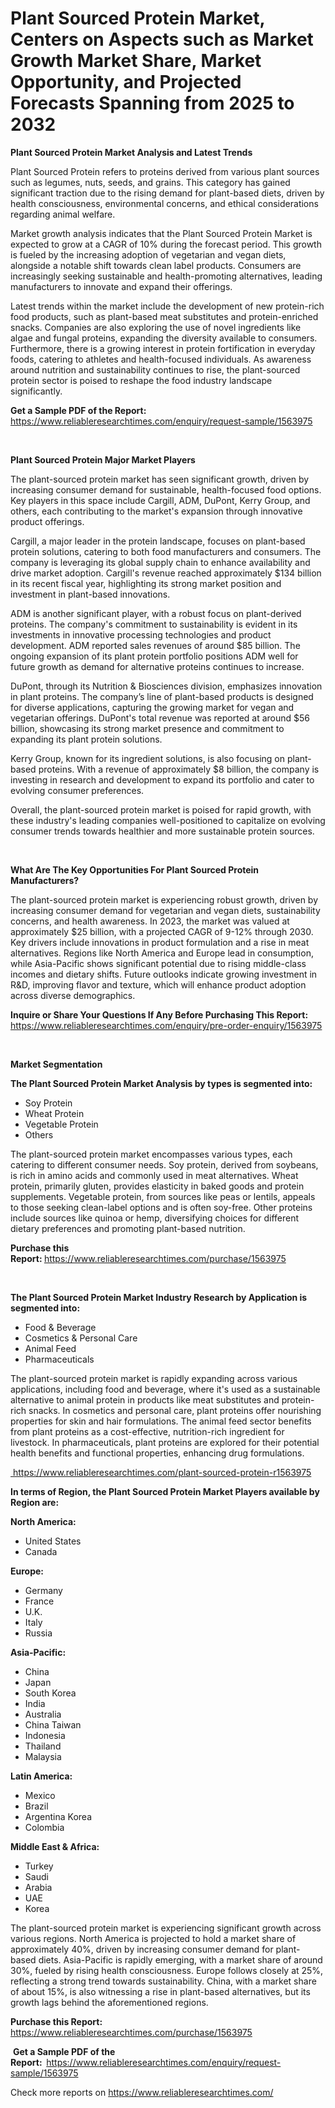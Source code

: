 <p><h1>Plant Sourced Protein Market, Centers on Aspects such as Market Growth Market Share, Market Opportunity, and Projected Forecasts Spanning from 2025 to 2032</h1></p><p><strong>Plant Sourced Protein Market Analysis and Latest Trends</strong></p>
<p><p>Plant Sourced Protein refers to proteins derived from various plant sources such as legumes, nuts, seeds, and grains. This category has gained significant traction due to the rising demand for plant-based diets, driven by health consciousness, environmental concerns, and ethical considerations regarding animal welfare.</p><p>Market growth analysis indicates that the Plant Sourced Protein Market is expected to grow at a CAGR of 10% during the forecast period. This growth is fueled by the increasing adoption of vegetarian and vegan diets, alongside a notable shift towards clean label products. Consumers are increasingly seeking sustainable and health-promoting alternatives, leading manufacturers to innovate and expand their offerings.</p><p>Latest trends within the market include the development of new protein-rich food products, such as plant-based meat substitutes and protein-enriched snacks. Companies are also exploring the use of novel ingredients like algae and fungal proteins, expanding the diversity available to consumers. Furthermore, there is a growing interest in protein fortification in everyday foods, catering to athletes and health-focused individuals. As awareness around nutrition and sustainability continues to rise, the plant-sourced protein sector is poised to reshape the food industry landscape significantly.</p></p>
<p><strong>Get a Sample PDF of the Report:&nbsp;</strong> <a href="https://www.reliableresearchtimes.com/enquiry/request-sample/1563975?utm_campaign=3187&utm_medium=2&utm_source=Github&utm_content=ia&utm_term=07042025&utm_id=plant-sourced-protein">https://www.reliableresearchtimes.com/enquiry/request-sample/1563975</a></p>
<p>&nbsp;</p>
<p><strong>Plant Sourced Protein Major Market Players</strong></p>
<p><p>The plant-sourced protein market has seen significant growth, driven by increasing consumer demand for sustainable, health-focused food options. Key players in this space include Cargill, ADM, DuPont, Kerry Group, and others, each contributing to the market's expansion through innovative product offerings.</p><p>Cargill, a major leader in the protein landscape, focuses on plant-based protein solutions, catering to both food manufacturers and consumers. The company is leveraging its global supply chain to enhance availability and drive market adoption. Cargill's revenue reached approximately $134 billion in its recent fiscal year, highlighting its strong market position and investment in plant-based innovations.</p><p>ADM is another significant player, with a robust focus on plant-derived proteins. The company's commitment to sustainability is evident in its investments in innovative processing technologies and product development. ADM reported sales revenues of around $85 billion. The ongoing expansion of its plant protein portfolio positions ADM well for future growth as demand for alternative proteins continues to increase.</p><p>DuPont, through its Nutrition & Biosciences division, emphasizes innovation in plant proteins. The company’s line of plant-based products is designed for diverse applications, capturing the growing market for vegan and vegetarian offerings. DuPont's total revenue was reported at around $56 billion, showcasing its strong market presence and commitment to expanding its plant protein solutions.</p><p>Kerry Group, known for its ingredient solutions, is also focusing on plant-based proteins. With a revenue of approximately $8 billion, the company is investing in research and development to expand its portfolio and cater to evolving consumer preferences.</p><p>Overall, the plant-sourced protein market is poised for rapid growth, with these industry's leading companies well-positioned to capitalize on evolving consumer trends towards healthier and more sustainable protein sources.</p></p>
<p>&nbsp;</p>
<p><strong>What Are The Key Opportunities For Plant Sourced Protein Manufacturers?</strong></p>
<p><p>The plant-sourced protein market is experiencing robust growth, driven by increasing consumer demand for vegetarian and vegan diets, sustainability concerns, and health awareness. In 2023, the market was valued at approximately $25 billion, with a projected CAGR of 9-12% through 2030. Key drivers include innovations in product formulation and a rise in meat alternatives. Regions like North America and Europe lead in consumption, while Asia-Pacific shows significant potential due to rising middle-class incomes and dietary shifts. Future outlooks indicate growing investment in R&D, improving flavor and texture, which will enhance product adoption across diverse demographics.</p></p>
<p><strong>Inquire or Share Your Questions If Any Before Purchasing This Report:</strong> <a href="https://www.reliableresearchtimes.com/enquiry/pre-order-enquiry/1563975?utm_campaign=3187&utm_medium=2&utm_source=Github&utm_content=ia&utm_term=07042025&utm_id=plant-sourced-protein">https://www.reliableresearchtimes.com/enquiry/pre-order-enquiry/1563975</a></p>
<p>&nbsp;</p>
<p><strong>Market Segmentation</strong></p>
<p><strong>The Plant Sourced Protein Market Analysis by types is segmented into:</strong></p>
<p><ul><li>Soy Protein</li><li>Wheat Protein</li><li>Vegetable Protein</li><li>Others</li></ul></p>
<p><p>The plant-sourced protein market encompasses various types, each catering to different consumer needs. Soy protein, derived from soybeans, is rich in amino acids and commonly used in meat alternatives. Wheat protein, primarily gluten, provides elasticity in baked goods and protein supplements. Vegetable protein, from sources like peas or lentils, appeals to those seeking clean-label options and is often soy-free. Other proteins include sources like quinoa or hemp, diversifying choices for different dietary preferences and promoting plant-based nutrition.</p></p>
<p><strong>Purchase this Report:&nbsp;</strong><a href="https://www.reliableresearchtimes.com/purchase/1563975?utm_campaign=3187&utm_medium=2&utm_source=Github&utm_content=ia&utm_term=07042025&utm_id=plant-sourced-protein">https://www.reliableresearchtimes.com/purchase/1563975</a></p>
<p>&nbsp;</p>
<p><strong>The Plant Sourced Protein Market Industry Research by Application is segmented into:</strong></p>
<p><ul><li>Food & Beverage</li><li>Cosmetics & Personal Care</li><li>Animal Feed</li><li>Pharmaceuticals</li></ul></p>
<p><p>The plant-sourced protein market is rapidly expanding across various applications, including food and beverage, where it's used as a sustainable alternative to animal protein in products like meat substitutes and protein-rich snacks. In cosmetics and personal care, plant proteins offer nourishing properties for skin and hair formulations. The animal feed sector benefits from plant proteins as a cost-effective, nutrition-rich ingredient for livestock. In pharmaceuticals, plant proteins are explored for their potential health benefits and functional properties, enhancing drug formulations.</p></p>
<p><a href="https://www.reliableresearchtimes.com/plant-sourced-protein-r1563975?utm_campaign=3187&utm_medium=2&utm_source=Github&utm_content=ia&utm_term=07042025&utm_id=plant-sourced-protein">&nbsp;https://www.reliableresearchtimes.com/plant-sourced-protein-r1563975</a></p>
<p><strong>In terms of Region, the Plant Sourced Protein Market Players available by Region are:</strong></p>
<p>
    <p> <strong> North America: </strong>
        <ul>
            <li>United States</li>
            <li>Canada</li>
        </ul>
        </p> 
    <p> <strong> Europe: </strong>
        <ul>
            <li>Germany</li>
            <li>France</li>
            <li>U.K.</li>
            <li>Italy</li>
            <li>Russia</li>
        </ul>
        </p> 
    <p> <strong> Asia-Pacific: </strong>
        <ul>
            <li>China</li>
            <li>Japan</li>
            <li>South Korea</li>
            <li>India</li>
            <li>Australia</li>
            <li>China Taiwan</li>
            <li>Indonesia</li>
            <li>Thailand</li>
            <li>Malaysia</li>
        </ul>
        </p> 
    <p> <strong> Latin America: </strong>
        <ul>
            <li>Mexico</li>
            <li>Brazil</li>
            <li>Argentina Korea</li>
            <li>Colombia</li>
        </ul>
        </p> 
    <p> <strong> Middle East & Africa: </strong>
        <ul>
            <li>Turkey</li>
            <li>Saudi</li>
            <li>Arabia</li>
            <li>UAE</li>
            <li>Korea</li>
        </ul>
    </p>
    </p>
<p><p>The plant-sourced protein market is experiencing significant growth across various regions. North America is projected to hold a market share of approximately 40%, driven by increasing consumer demand for plant-based diets. Asia-Pacific is rapidly emerging, with a market share of around 30%, fueled by rising health consciousness. Europe follows closely at 25%, reflecting a strong trend towards sustainability. China, with a market share of about 15%, is also witnessing a rise in plant-based alternatives, but its growth lags behind the aforementioned regions.</p></p>
<p><strong>Purchase this Report: </strong><a href="https://www.reliableresearchtimes.com/purchase/1563975?utm_campaign=3187&utm_medium=2&utm_source=Github&utm_content=ia&utm_term=07042025&utm_id=plant-sourced-protein">https://www.reliableresearchtimes.com/purchase/1563975</a></p>
<p>&nbsp;<strong>Get a Sample PDF of the Report:&nbsp;&nbsp;</strong><a href="https://www.reliableresearchtimes.com/enquiry/request-sample/1563975?utm_campaign=3187&utm_medium=2&utm_source=Github&utm_content=ia&utm_term=07042025&utm_id=plant-sourced-protein">https://www.reliableresearchtimes.com/enquiry/request-sample/1563975</a></p>
<p><strong></strong></p>
<p>Check more reports on <a href="https://www.reliableresearchtimes.com/?utm_campaign=3187&utm_medium=2&utm_source=Github&utm_content=ia&utm_term=07042025&utm_id=plant-sourced-protein">https://www.reliableresearchtimes.com/</a></p>